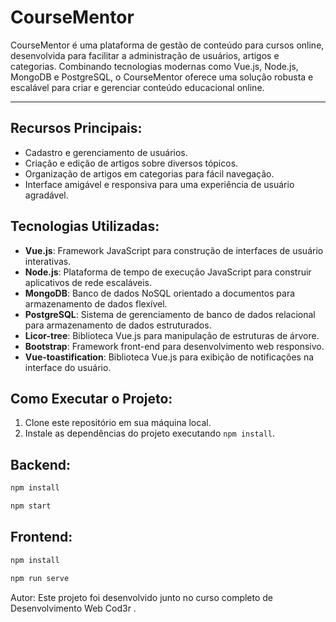 
# CourseMentor

CourseMentor é uma plataforma de gestão de conteúdo para cursos online, desenvolvida para facilitar a administração de usuários, artigos e categorias. Combinando tecnologias modernas como Vue.js, Node.js, MongoDB e PostgreSQL, o CourseMentor oferece uma solução robusta e escalável para criar e gerenciar conteúdo educacional online.

---

## Recursos Principais:

- Cadastro e gerenciamento de usuários.
- Criação e edição de artigos sobre diversos tópicos.
- Organização de artigos em categorias para fácil navegação.
- Interface amigável e responsiva para uma experiência de usuário agradável.

## Tecnologias Utilizadas:

- **Vue.js**: Framework JavaScript para construção de interfaces de usuário interativas.
- **Node.js**: Plataforma de tempo de execução JavaScript para construir aplicativos de rede escaláveis.
- **MongoDB**: Banco de dados NoSQL orientado a documentos para armazenamento de dados flexível.
- **PostgreSQL**: Sistema de gerenciamento de banco de dados relacional para armazenamento de dados estruturados.
- **Licor-tree**: Biblioteca Vue.js para manipulação de estruturas de árvore.
- **Bootstrap**: Framework front-end para desenvolvimento web responsivo.
- **Vue-toastification**: Biblioteca Vue.js para exibição de notificações na interface do usuário.

## Como Executar o Projeto:

1. Clone este repositório em sua máquina local.
2. Instale as dependências do projeto executando `npm install`.


## Backend:
```bash
npm install

npm start
```

## Frontend:
```bash
npm install

npm run serve
```
Autor:
Este projeto foi desenvolvido junto no curso completo de Desenvolvimento Web Cod3r .

